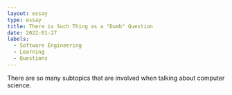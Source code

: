 ```yaml
---
layout: essay
type: essay
title: There is Such Thing as a "Dumb" Question
date: 2022-01-27
labels:
  - Software Engineering
  - Learning
  - Questions
---
```


There are so many subtopics that are involved when talking about computer science. 
